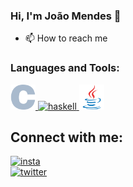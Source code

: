 ### Hi, I'm João Mendes 👋

<!--
**joaopsmendes/joaopsmendes** is a ✨ _special_ ✨ repository because its `README.md` (this file) appears on your GitHub profile.
-->

- 📫 How to reach me 


<h3 align="left">Languages and Tools:</h3>
<p align="left"> <a href="https://www.cprogramming.com/" target="_blank"> <img src="https://raw.githubusercontent.com/devicons/devicon/master/icons/c/c-original.svg" alt="c" width="40" height="40"/> </a> <a href="https://www.haskell.org/" target="_blank"> <img src="https://upload.wikimedia.org/wikipedia/commons/1/1c/Haskell-Logo.svg" alt="haskell" width="40" height="40"/> </a> <a href="https://www.java.com" target="_blank"> <img src="https://raw.githubusercontent.com/devicons/devicon/master/icons/java/java-original.svg" alt="java" width="40" height="40"/> </a> </p>

## Connect with me:

[![insta](https://img.shields.io/badge/Instagram-f58529?style=for-the-badge&logo=instagram&logoColor=white "Instagram")](https://www.instagram.com/joaopsmendes/)  
[![twitter](https://img.shields.io/badge/Twitter-00acee?style=for-the-badge&logo=twitter&logoColor=white "Twitter")](https://twitter.com/joaopsmendes40) 



